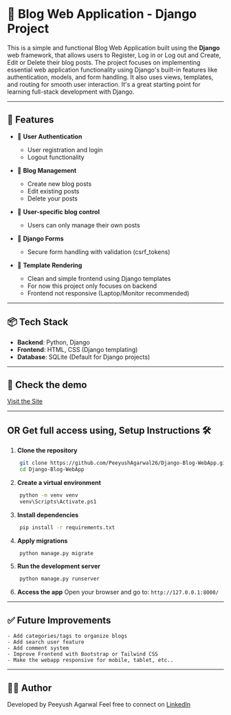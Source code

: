 # 📝 Blog Web Application - Django Project

This is a simple and functional Blog Web Application built using the **Django** web framework, that allows users to Register, Log in or Log out and Create, Edit or Delete their blog posts. The project focuses on implementing essential web application functionality using Django's built-in features like authentication, models, and form handling. It also uses views, templates, and routing for smooth user interaction. It's a great starting point for learning full-stack development with Django.

---

## 🚀 Features

- 🔐 **User Authentication**
    - User registration and login
    - Logout functionality

- 📝 **Blog Management**
    - Create new blog posts
    - Edit existing posts
    - Delete your posts

- 👤 **User-specific blog control**
    - Users can only manage their own posts

- 📄 **Django Forms**
    - Secure form handling with validation (csrf_tokens)

- 🧩 **Template Rendering**
    - Clean and simple frontend using Django templates
    - For now this project only focuses on backend
    - Frontend not responsive (Laptop/Monitor recommended)

---

## 📦 Tech Stack

- **Backend**: Python, Django
- **Frontend**: HTML, CSS (Django templating)
- **Database**: SQLite (Default for Django projects)

---

## 🌟 Check the demo
[Visit the Site](https://blog-webapp-bay.vercel.app/)

---

## OR Get full access using, Setup Instructions 🛠

1. **Clone the repository**
```bash
    git clone https://github.com/PeeyushAgarwal26/Django-Blog-WebApp.git
    cd Django-Blog-WebApp
```

2. **Create a virtual environment**
```bash
    python -m venv venv
    venv\Scripts\Activate.ps1
```

3. **Install dependencies**
```bash
    pip install -r requirements.txt
```

4. **Apply migrations**
```bash
    python manage.py migrate
```

5. **Run the development server**
```bash
    python manage.py runserver
```

6. **Access the app**
    Open your browser and go to: `http://127.0.0.1:8000/`

---

## ✅ Future Improvements
    - Add categories/tags to organize blogs
    - Add search user feature
    - Add comment system
    - Improve Frontend with Bootstrap or Tailwind CSS
    - Make the webapp responsive for mobile, tablet, etc..

---

## 🙋‍♂️ Author
Developed by Peeyush Agarwal
Feel free to connect on [LinkedIn](www.linkedin.com/in/peeyush-agarwal26)